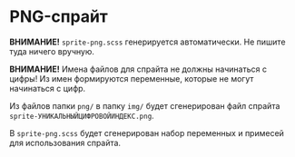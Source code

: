 # PNG-спрайт

**ВНИМАНИЕ!** `sprite-png.scss` генерируется автоматически. Не пишите туда ничего вручную.

**ВНИМАНИЕ!** Имена файлов для спрайта не должны начинаться с цифры! Из имен формируются переменные, которые не могут начинаться с цифр.

Из файлов папки `png/` в папку `img/` будет сгенерирован файл спрайта `sprite-УНИКАЛЬНЫЙЦИФРОВОЙИНДЕКС.png`.

В `sprite-png.scss` будет сгенерирован набор переменных и примесей для использования спрайта.
